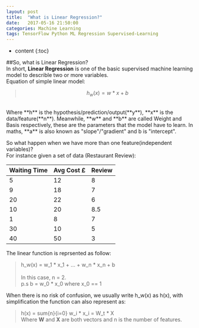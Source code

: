 ```yaml
---
layout: post
title:  "What is Linear Regression?"
date:   2017-05-16 21:50:00
categories: Machine Learning
tags: TensorFlow Python ML Regression Supervised-Learning
---
```


* content
{:toc}

##So, what is Linear Regression?<br>
In short, **Linear Regression** is one of the basic supervised machine learning model to describle two or more variables.<br>
Equation of simple linear model:<br>
>$$h_w(x) = w * x + b$$ 

<br>
Where **h** is the hypothesis/prediction/output(**y**), **x** is the data/feature(**n**). Meanwhile, **w** and **b** are called Weight and Basis respectively, these are the parameters that the model have to learn. In maths, **a** is also known as "slope"/"gradient" and b is "intercept".

So what happen when we have more than one feature(independent variables)?<br>
For instance given a set of data (Restaurant Review):

| Waiting Time | Avg Cost £ | Review |
| ------------- | ------------- | ------------- |
| 5 | 12 | 8 |
| 9 | 18 | 7 |
| 20 | 22 | 6 |
| 10 | 20 | 8.5 |
| 1 | 8 | 7 |
| 30 | 10 | 5 |
| 40 | 50 | 3 |

The linear function is reprsented as follow:<br>
> h_w(x) = w_1 * x_1 + ... + w_n * x_n + b <br><br>
> In this case, n = 2.<br>
> p.s b = w_0 * x_0 where x_0 == 1

When there is no risk of confusion, we usually write h_w(x) as h(x), with simplification the function can also represent as:<br>

> h(x) = sum{n}{i=0} w_i * x_i = W_t * X<br>
> Where **W** and **X** are both vectors and n is the number of features.



